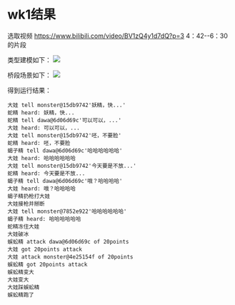 # wk1结果

选取视频 https://www.bilibili.com/video/BV1zQ4y1d7dQ?p=3  4：42--6：30的片段

类型建模如下：
![](http://www.plantuml.com/plantuml/png/PP1HJiCm38RVVOeymiEkW2Ou0bp0I_-jqL8NEQuc6DmTjqag0NtovzhV7_bOZDMMAHF5pAM4PoIvT7XHi2sAS2SA_YMnC8ApZJko6SVhZWFEa8ADNqtT5OGdrFNo3hw-pG-F6-LK3DAWQXo-U_R0Dxvl_o9R7DTTRSEdT6cLANXeTOeuEVwIJBDuY5RFMO5F_7Fe8XxrqOsZphSUvfxz18V3rrE_3gsF2xNL1uXQsDys7I63N_W7)

桥段场景如下：
![](http://www.plantuml.com/plantuml/png/XLD1Zz905BxtLqp2sGDmus0sNlmDndWWkqMDbIRTRemt36QtD6uNP4LMMI32rbqLGKJj0iAVcJSpU-8l-AQbJHjh91FIVjzxttplwypElbaqp8EdcbBSDNM3mF0ZN5P9SP-KT98nrBqjBjuVyUagmBCaSq_LDFrPo9qxCAf7T8vaxcZ5tISXsx74kq74vadchg6gPKKfwRTkerW16hOOrvIoRgf4KqkcGl07RWjRDijNmTlwirYtcTNWrYzS_u0LjRn7f8pKpahnXBRn-E6ZhVZ9c2ukWlzGY_xkY_KPpYvNvJLhZwbNuRKZ69t3kXgh2lQ2pYMMns0wdu9hqUjUaa6BV74cBGxUm72Mi9W-FW8UTlDEZth7mdqXNdgoEEVFmxyqOiCKe6cbhl-4InSs3AzGsv_ocDbsb24xNT7vOUWUOPXyGtwRZjjYioxlUx1wowSr_i59p9DBZnnTkfjbBysbttG_E2uFP3EhdRBk9uaZx9-J07Ok44PNp9cmraZoyRPSl4--fuIQcb7MLpbG_KsWVWs7avk18vaumHTD9EGtwS_mGTBvkBryWNesTEOXWRTcEqoJTNzAD0AnzgRIPrQTBeVmzNkA59oqyGx-bK089xM4TnMJU1vkK1K_qEKEVXkys7y0)


得到运行结果：
```
大娃 tell monster@15db9742'妖精，快...'
蛇精 heard: 妖精，快...
蛇精 tell dawa@6d06d69c'可以可以，...'
大娃 heard: 可以可以，...
大娃 tell monster@15db9742'呸，不要脸'
蛇精 heard: 呸，不要脸
蝎子精 tell dawa@6d06d69c'哈哈哈哈哈哈'
大娃 heard: 哈哈哈哈哈哈
大娃 tell monster@15db9742'今天要是不放...'
蛇精 heard: 今天要是不放...
蝎子精 tell dawa@6d06d69c'哦？哈哈哈哈'
大娃 heard: 哦？哈哈哈哈
蝎子精扔枪打大娃
大娃接枪并掰断
大娃 tell monster@7852e922'哈哈哈哈哈哈'
蝎子精 heard: 哈哈哈哈哈哈
蛇精冻住大娃
大娃破冰
蜈蚣精 attack dawa@6d06d69c of 20points
大娃 got 20points attack
大娃 attack monster@4e25154f of 20points
蜈蚣精 got 20points attack
蜈蚣精变大
大娃变大
大娃踩蜈蚣精
蜈蚣精跑了
```
